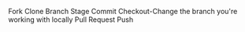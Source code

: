 Fork
Clone
Branch
Stage
Commit
Checkout-Change the branch you're working with locally
Pull Request
Push
